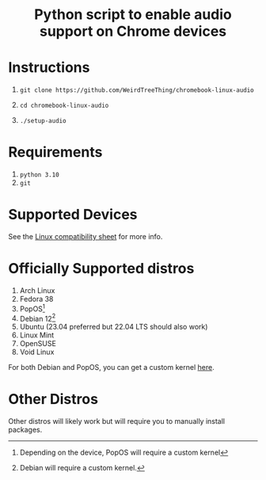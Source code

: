 <h1 align="center">Python script to enable audio support on Chrome devices</h1>

# Instructions
1.     git clone https://github.com/WeirdTreeThing/chromebook-linux-audio
2.     cd chromebook-linux-audio
3.     ./setup-audio

# Requirements
1. `python 3.10`
2. `git`

# Supported Devices
See the [Linux compatibility sheet](https://docs.google.com/spreadsheets/d/1udREts28cIrCL5tnPj3WpnOPOhWk76g3--tfWbtxi6Q/edit#gid=0) for more info.

# Officially Supported distros
1. Arch Linux
2. Fedora 38
3. PopOS[^1]
4. Debian 12[^2]
5. Ubuntu (23.04 preferred but 22.04 LTS should also work)
6. Linux Mint 
7. OpenSUSE
8. Void Linux

[^1]: Depending on the device, PopOS will require a custom kernel

[^2]: Debian will require a custom kernel.

For both Debian and PopOS, you can get a custom kernel [here](https://elly.rocks/tmp/BUILDROOT/linux-image-6.1.27chrultrabook-fixups_6.1.27chrultrabook-fixups-8_amd64.deb).

# Other Distros
Other distros will likely work but will require you to manually install packages.
